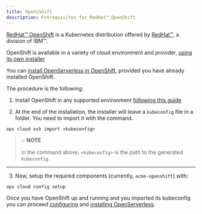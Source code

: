 ```yaml
---
title: OpensShift
description: Prerequisites for RedHat™ OpenShift
---
```

[RedHat™ OpenShift](https://www.redhat.com/en/technologies/cloud-computing/openshift)
is a Kubernetes distribution offered by
[RedHat™](https://www.redhat.com), a division of IBM™.

OpenShift is available in a variety of cloud environment and provider,
[using its own installer](https://github.com/openshift/installer)

You can [install OpenServerless in OpenShift](/docs/installation/install/cluster/), provided you
have already installed OpenShift.

The procedure is the following:

1. Install OpenShift in any supported environment
   [following this guide](https://docs.openshift.com/container-platform/4.13/installing/index.html)

2. At the end of the installation, the installer will leave a
    `kubeconfig` file in a folder. You need to import it with the
    command.

```
ops cloud osh import <kubeconfig>
```

> 💡 **NOTE**
>
> in the command above, `<kubeconfig>` is the path to the generated `kubeconfig`.

---

3. Now, setup the required components (currently, `acme-openshift`) with:

```
ops cloud config setup
```

Once you have OpenShift up and running and you imported its kubeconfig
you can proceed [configuring](/docs/installation/configure/) and [installing
OpenServerless](/docs/installation/install/cluster/).
